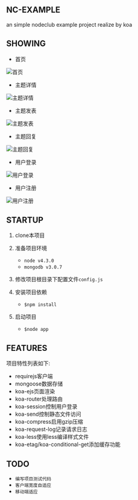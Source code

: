 ## NC-EXAMPLE
an simple nodeclub example project realize by koa

## SHOWING

- 首页

![首页](http://www.startexample.com/images/assist/20160417/index.png)

- 主题详情

![主题详情](http://www.startexample.com/images/assist/20160417/topicDetail.png)

- 主题发表

![主题发表](http://www.startexample.com/images/assist/20160417/publishTopic.png)

- 主题回复

![主题回复](http://www.startexample.com/images/assist/20160417/reply.png)

- 用户登录

![用户登录](http://www.startexample.com/images/assist/20160417/login.png)

- 用户注册

![用户注册](http://www.startexample.com/images/assist/20160417/registry.png)

## STARTUP

1. clone本项目
2. 准备项目环境

	- `node v4.3.0`
	- `mongodb v3.0.7`

3. 修改项目根目录下配置文件`config.js`
4. 安装项目依赖

	- `$npm install`

5. 启动项目

	- `$node app`

## FEATURES

项目特性列表如下:

- requirejs客户端
- mongoose数据存储
- koa-ejs页面渲染
- koa-router处理路由
- koa-session控制用户登录
- koa-send控制静态文件访问
- koa-compress启用gzip压缩
- koa-request-log记录请求日志
- koa-less使用less编译样式文件
- koa-etag/koa-conditional-get添加缓存功能

## TODO

- `编写项目测试代码`
- `客户端宽度自适应`
- `移动端适应`
